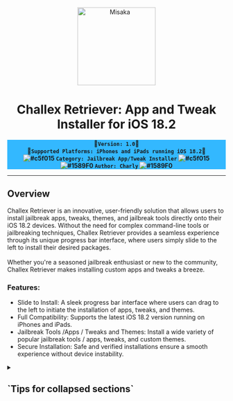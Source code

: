 <br>
<p align="center">
<img src="https://xookz.com/challex-images/challexlogo.png" alt="Misaka" height="180" width="180"/>
</p>
<h1 align="center">Challex Retriever: App and Tweak Installer for iOS 18.2</h1>


  
<div align="center" style= "background-color: #33b8ff;"><b>
  
 🔸`Version: 1.0`🔸 <br>
🔹`Supported Platforms: iPhones and iPads running iOS 18.2`🔹 <br> 
![#c5f015](https://placehold.co/15x15/c5f015/c5f015.png) `Category: Jailbreak App/Tweak Installer` ![#c5f015](https://placehold.co/15x15/c5f015/c5f015.png) <br>
  ![#1589F0](https://placehold.co/15x15/1589F0/1589F0.png) `Author: Charly` ![#1589F0](https://placehold.co/15x15/1589F0/1589F0.png)
  
  </b></div>


<hr>

  <h2>Overview</h2>

Challex Retriever is an innovative, user-friendly solution that allows users to install jailbreak apps, tweaks, themes, and jailbreak tools directly onto their iOS 18.2 devices. Without the need for complex command-line tools or jailbreaking techniques, Challex Retriever provides a seamless experience through its unique progress bar interface, where users simply slide to the left to install their desired packages.<br><br>
Whether you're a seasoned jailbreak enthusiast or new to the community, Challex Retriever makes installing custom apps and tweaks a breeze.<br>

<h3>Features:</h3>

* Slide to Install: A sleek progress bar interface where users can drag to the left to initiate the installation of apps, tweaks, and themes.
* Full Compatibility: Supports the latest iOS 18.2 version running on iPhones and iPads.
* Jailbreak Tools /Apps / Tweaks and Themes: Install a wide variety of popular jailbreak tools / apps, tweaks, and custom themes.
* Secure Installation: Safe and verified installations ensure a smooth experience without device instability.

<details>
  
<summary><h2> `Tips for collapsed sections` </h2></summary>

### You can add a header

You can add text within a collapsed section. 

You can add an image or a code block, too.

```ruby
   puts "Hello World"
```

</details>






